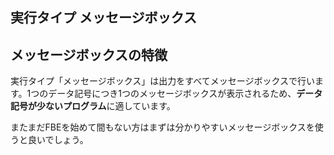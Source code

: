 
<Section>

# 実行タイプ メッセージボックス

</Section>

<Section>

## メッセージボックスの特徴

実行タイプ「メッセージボックス」は出力をすべてメッセージボックスで行います。1つのデータ記号につき1つのメッセージボックスが表示されるため、**データ記号が少ないプログラム**に適しています。

またまだFBEを始めて間もない方はまずは分かりやすいメッセージボックスを使うと良いでしょう。

</Section>

